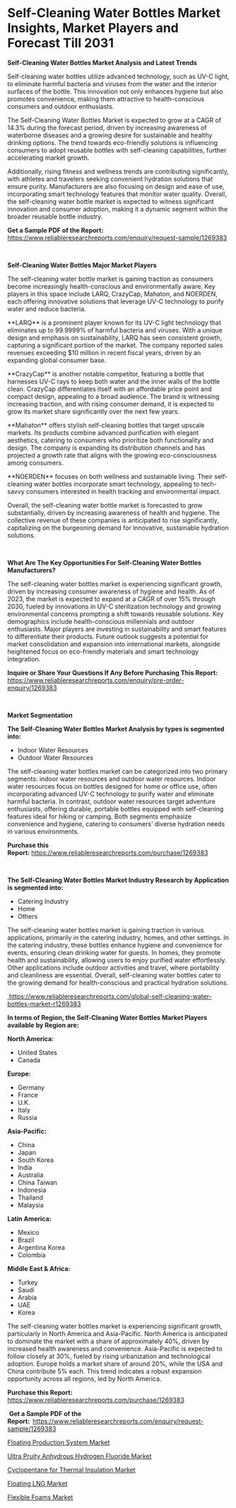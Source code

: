 <p><h1>Self-Cleaning Water Bottles Market Insights, Market Players and Forecast Till 2031</h1></p><p><strong>Self-Cleaning Water Bottles Market Analysis and Latest Trends</strong></p>
<p><p>Self-cleaning water bottles utilize advanced technology, such as UV-C light, to eliminate harmful bacteria and viruses from the water and the interior surfaces of the bottle. This innovation not only enhances hygiene but also promotes convenience, making them attractive to health-conscious consumers and outdoor enthusiasts. </p><p>The Self-Cleaning Water Bottles Market is expected to grow at a CAGR of 14.3% during the forecast period, driven by increasing awareness of waterborne diseases and a growing desire for sustainable and healthy drinking options. The trend towards eco-friendly solutions is influencing consumers to adopt reusable bottles with self-cleaning capabilities, further accelerating market growth. </p><p>Additionally, rising fitness and wellness trends are contributing significantly, with athletes and travelers seeking convenient hydration solutions that ensure purity. Manufacturers are also focusing on design and ease of use, incorporating smart technology features that monitor water quality. Overall, the self-cleaning water bottle market is expected to witness significant innovation and consumer adoption, making it a dynamic segment within the broader reusable bottle industry.</p></p>
<p><strong>Get a Sample PDF of the Report:&nbsp;</strong> <a href="https://www.reliableresearchreports.com/enquiry/request-sample/1269383?utm_campaign=8&utm_medium=2&utm_source=Github&utm_content=ia&utm_term=03102024&utm_id=self-cleaning-water-bottles">https://www.reliableresearchreports.com/enquiry/request-sample/1269383</a></p>
<p>&nbsp;</p>
<p><strong>Self-Cleaning Water Bottles Major Market Players</strong></p>
<p><p>The self-cleaning water bottle market is gaining traction as consumers become increasingly health-conscious and environmentally aware. Key players in this space include LARQ, CrazyCap, Mahaton, and NOERDEN, each offering innovative solutions that leverage UV-C technology to purify water and reduce bacteria.</p><p>**LARQ** is a prominent player known for its UV-C light technology that eliminates up to 99.9999% of harmful bacteria and viruses. With a unique design and emphasis on sustainability, LARQ has seen consistent growth, capturing a significant portion of the market. The company reported sales revenues exceeding $10 million in recent fiscal years, driven by an expanding global consumer base.</p><p>**CrazyCap** is another notable competitor, featuring a bottle that harnesses UV-C rays to keep both water and the inner walls of the bottle clean. CrazyCap differentiates itself with an affordable price point and compact design, appealing to a broad audience. The brand is witnessing increasing traction, and with rising consumer demand, it is expected to grow its market share significantly over the next few years.</p><p>**Mahaton** offers stylish self-cleaning bottles that target upscale markets. Its products combine advanced purification with elegant aesthetics, catering to consumers who prioritize both functionality and design. The company is expanding its distribution channels and has projected a growth rate that aligns with the growing eco-consciousness among consumers.</p><p>**NOERDEN** focuses on both wellness and sustainable living. Their self-cleaning water bottles incorporate smart technology, appealing to tech-savvy consumers interested in health tracking and environmental impact.</p><p>Overall, the self-cleaning water bottle market is forecasted to grow substantially, driven by increasing awareness of health and hygiene. The collective revenue of these companies is anticipated to rise significantly, capitalizing on the burgeoning demand for innovative, sustainable hydration solutions.</p></p>
<p>&nbsp;</p>
<p><strong>What Are The Key Opportunities For Self-Cleaning Water Bottles Manufacturers?</strong></p>
<p><p>The self-cleaning water bottles market is experiencing significant growth, driven by increasing consumer awareness of hygiene and health. As of 2023, the market is expected to expand at a CAGR of over 15% through 2030, fueled by innovations in UV-C sterilization technology and growing environmental concerns prompting a shift towards reusable solutions. Key demographics include health-conscious millennials and outdoor enthusiasts. Major players are investing in sustainability and smart features to differentiate their products. Future outlook suggests a potential for market consolidation and expansion into international markets, alongside heightened focus on eco-friendly materials and smart technology integration.</p></p>
<p><strong>Inquire or Share Your Questions If Any Before Purchasing This Report:</strong> <a href="https://www.reliableresearchreports.com/enquiry/pre-order-enquiry/1269383?utm_campaign=8&utm_medium=2&utm_source=Github&utm_content=ia&utm_term=03102024&utm_id=self-cleaning-water-bottles">https://www.reliableresearchreports.com/enquiry/pre-order-enquiry/1269383</a></p>
<p>&nbsp;</p>
<p><strong>Market Segmentation</strong></p>
<p><strong>The Self-Cleaning Water Bottles Market Analysis by types is segmented into:</strong></p>
<p><ul><li>Indoor Water Resources</li><li>Outdoor Water Resources</li></ul></p>
<p><p>The self-cleaning water bottles market can be categorized into two primary segments: indoor water resources and outdoor water resources. Indoor water resources focus on bottles designed for home or office use, often incorporating advanced UV-C technology to purify water and eliminate harmful bacteria. In contrast, outdoor water resources target adventure enthusiasts, offering durable, portable bottles equipped with self-cleaning features ideal for hiking or camping. Both segments emphasize convenience and hygiene, catering to consumers’ diverse hydration needs in various environments.</p></p>
<p><strong>Purchase this Report:&nbsp;</strong><a href="https://www.reliableresearchreports.com/purchase/1269383?utm_campaign=8&utm_medium=2&utm_source=Github&utm_content=ia&utm_term=03102024&utm_id=self-cleaning-water-bottles">https://www.reliableresearchreports.com/purchase/1269383</a></p>
<p>&nbsp;</p>
<p><strong>The Self-Cleaning Water Bottles Market Industry Research by Application is segmented into:</strong></p>
<p><ul><li>Catering Industry</li><li>Home</li><li>Others</li></ul></p>
<p><p>The self-cleaning water bottles market is gaining traction in various applications, primarily in the catering industry, homes, and other settings. In the catering industry, these bottles enhance hygiene and convenience for events, ensuring clean drinking water for guests. In homes, they promote health and sustainability, allowing users to enjoy purified water effortlessly. Other applications include outdoor activities and travel, where portability and cleanliness are essential. Overall, self-cleaning water bottles cater to the growing demand for health-conscious and practical hydration solutions.</p></p>
<p><a href="https://www.reliableresearchreports.com/global-self-cleaning-water-bottles-market-r1269383?utm_campaign=8&utm_medium=2&utm_source=Github&utm_content=ia&utm_term=03102024&utm_id=self-cleaning-water-bottles">&nbsp;https://www.reliableresearchreports.com/global-self-cleaning-water-bottles-market-r1269383</a></p>
<p><strong>In terms of Region, the Self-Cleaning Water Bottles Market Players available by Region are:</strong></p>
<p>
    <p> <strong> North America: </strong>
        <ul>
            <li>United States</li>
            <li>Canada</li>
        </ul>
        </p> 
    <p> <strong> Europe: </strong>
        <ul>
            <li>Germany</li>
            <li>France</li>
            <li>U.K.</li>
            <li>Italy</li>
            <li>Russia</li>
        </ul>
        </p> 
    <p> <strong> Asia-Pacific: </strong>
        <ul>
            <li>China</li>
            <li>Japan</li>
            <li>South Korea</li>
            <li>India</li>
            <li>Australia</li>
            <li>China Taiwan</li>
            <li>Indonesia</li>
            <li>Thailand</li>
            <li>Malaysia</li>
        </ul>
        </p> 
    <p> <strong> Latin America: </strong>
        <ul>
            <li>Mexico</li>
            <li>Brazil</li>
            <li>Argentina Korea</li>
            <li>Colombia</li>
        </ul>
        </p> 
    <p> <strong> Middle East & Africa: </strong>
        <ul>
            <li>Turkey</li>
            <li>Saudi</li>
            <li>Arabia</li>
            <li>UAE</li>
            <li>Korea</li>
        </ul>
    </p>
    </p>
<p><p>The self-cleaning water bottles market is experiencing significant growth, particularly in North America and Asia-Pacific. North America is anticipated to dominate the market with a share of approximately 40%, driven by increased health awareness and convenience. Asia-Pacific is expected to follow closely at 30%, fueled by rising urbanization and technological adoption. Europe holds a market share of around 20%, while the USA and China contribute 5% each. This trend indicates a robust expansion opportunity across all regions, led by North America.</p></p>
<p><strong>Purchase this Report: </strong><a href="https://www.reliableresearchreports.com/purchase/1269383?utm_campaign=8&utm_medium=2&utm_source=Github&utm_content=ia&utm_term=03102024&utm_id=self-cleaning-water-bottles">https://www.reliableresearchreports.com/purchase/1269383</a></p>
<p>&nbsp;<strong>Get a Sample PDF of the Report:&nbsp;&nbsp;</strong><a href="https://www.reliableresearchreports.com/enquiry/request-sample/1269383?utm_campaign=8&utm_medium=2&utm_source=Github&utm_content=ia&utm_term=03102024&utm_id=self-cleaning-water-bottles">https://www.reliableresearchreports.com/enquiry/request-sample/1269383</a></p>
<p><strong></strong></p>
<p><p><a href="https://www.linkedin.com/pulse/emerging-floating-production-system-market-opportunities-analysis-xrp6f?trackingId=IOKR2rCrQtSNvSAWv%2FrMnA%3D%3D&utm_campaign=8&utm_medium=2&utm_source=Github&utm_content=ia&utm_term=03102024&utm_id=self-cleaning-water-bottles">Floating Production System Market</a></p><p><a href="https://github.com/AshikRahman665/Market-Research-Report-List-1/blob/main/ultra-pruity-anhydrous-hydrogen-fluoride-market.md?utm_campaign=8&utm_medium=2&utm_source=Github&utm_content=ia&utm_term=03102024&utm_id=self-cleaning-water-bottles">Ultra Pruity Anhydrous Hydrogen Fluoride Market</a></p><p><a href="https://github.com/JudyWalsh475/Market-Research-Report-List-1/blob/main/cyclopentane-for-thermal-insulation-market.md?utm_campaign=8&utm_medium=2&utm_source=Github&utm_content=ia&utm_term=03102024&utm_id=self-cleaning-water-bottles">Cyclopentane for Thermal Insulation Market</a></p><p><a href="https://www.linkedin.com/pulse/floating-lng-market-emerging-trends-future-prospects-period-from-g29ff?trackingId=gdPlThoWQVKSQSziab3PnA%3D%3D&utm_campaign=8&utm_medium=2&utm_source=Github&utm_content=ia&utm_term=03102024&utm_id=self-cleaning-water-bottles">Floating LNG Market</a></p><p><a href="https://www.linkedin.com/pulse/emerging-opportunities-challenges-global-flexible-foams-market-enjxe?utm_campaign=8&utm_medium=2&utm_source=Github&utm_content=ia&utm_term=03102024&utm_id=self-cleaning-water-bottles">Flexible Foams Market</a></p></p>